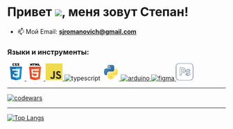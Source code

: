 # Привет <img src="https://media.giphy.com/media/hvRJCLFzcasrR4ia7z/giphy.gif" width="28px"/>, меня зовут Степан!

- 📫 Мой Email: **sjromanovich@gmail.com**

<h3 align="left">Языки и инструменты:</h3>
<p align="left">
  <a href="https://www.w3schools.com/css/" target="_blank" rel="noreferrer">
    <img src="https://raw.githubusercontent.com/devicons/devicon/master/icons/css3/css3-original-wordmark.svg" alt="css3" width="40" height="40"/>
  </a>
  <a href="https://www.w3.org/html/" target="_blank" rel="noreferrer">
    <img src="https://raw.githubusercontent.com/devicons/devicon/master/icons/html5/html5-original-wordmark.svg" alt="html5" width="40" height="40"/>
  </a>
  <a href="https://developer.mozilla.org/en-US/docs/Web/JavaScript" target="_blank" rel="noreferrer">
    <img src="https://raw.githubusercontent.com/devicons/devicon/master/icons/javascript/javascript-original.svg" alt="javascript" width="40" height="40"/>
  </a>
  <a>
    <img src="https://cdn.jsdelivr.net/gh/devicons/devicon/icons/typescript/typescript-original.svg" alt="typescript" width="40" height="40"/>      
  </a>
  <a href="https://www.python.org" target="_blank" rel="noreferrer">
    <img src="https://raw.githubusercontent.com/devicons/devicon/master/icons/python/python-original.svg" alt="python" width="40" height="40"/>
  </a>
  <a href="https://www.arduino.cc/" target="_blank" rel="noreferrer">
    <img src="https://upload.wikimedia.org/wikipedia/commons/thumb/8/87/Arduino_Logo.svg/250px-Arduino_Logo.svg.png" alt="arduino" width="40" height="40"/>
  </a>
  <a href="https://www.figma.com/" target="_blank" rel="noreferrer">
    <img src="https://www.vectorlogo.zone/logos/figma/figma-icon.svg" alt="figma" width="40" height="40"/>
  </a>
  <a href="https://www.photoshop.com/en" target="_blank" rel="noreferrer">
    <img src="https://raw.githubusercontent.com/devicons/devicon/master/icons/photoshop/photoshop-line.svg" alt="photoshop" width="40" height="40"/>
  </a>
</p>

---

[![codewars](https://www.codewars.com/users/AsTR0I/badges/large)](https://www.codewars.com/users/AsTR0I)

---
[![Top Langs](https://github-readme-stats.vercel.app/api/top-langs/?username=AsTR0I&layout=compact&icons=true&bg_color=00000000)](https://github.com/anuraghazra/github-readme-stats)
